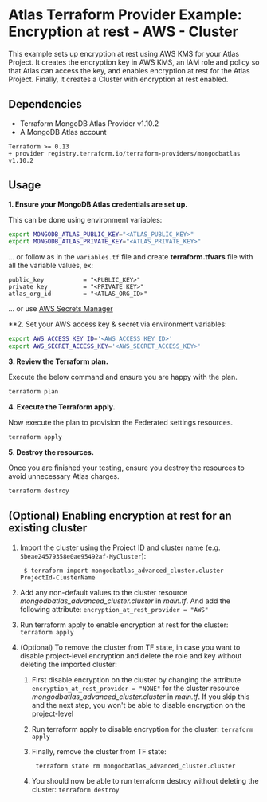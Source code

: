 # Atlas Terraform Provider Example: Encryption at rest - AWS - Cluster

This example sets up encryption at rest using AWS KMS for your Atlas Project. It creates the encryption key in AWS KMS, an IAM role and policy so that Atlas can access the key, and enables encryption at rest for the Atlas Project. Finally, it creates a Cluster with encryption at rest enabled.

## Dependencies

* Terraform MongoDB Atlas Provider v1.10.2
* A MongoDB Atlas account 

```
Terraform >= 0.13
+ provider registry.terraform.io/terraform-providers/mongodbatlas v1.10.2
```



## Usage

**1\. Ensure your MongoDB Atlas credentials are set up.**

This can be done using environment variables:

```bash
export MONGODB_ATLAS_PUBLIC_KEY="<ATLAS_PUBLIC_KEY>"
export MONGODB_ATLAS_PRIVATE_KEY="<ATLAS_PRIVATE_KEY>"
```

... or follow as in the `variables.tf` file and create **terraform.tfvars** file with all the variable values, ex:
```hcl
public_key           = "<PUBLIC_KEY>"
private_key          = "<PRIVATE_KEY>"
atlas_org_id         = "<ATLAS_ORG_ID>"
```

... or use [AWS Secrets Manager](https://github.com/mongodb/terraform-provider-mongodbatlas/blob/master/docs/index.md#aws-secrets-manager)


**2\. Set your AWS access key & secret via environment variables:

```bash
export AWS_ACCESS_KEY_ID='<AWS_ACCESS_KEY_ID>'
export AWS_SECRET_ACCESS_KEY='<AWS_SECRET_ACCESS_KEY>'
```

**3\. Review the Terraform plan.**

Execute the below command and ensure you are happy with the plan.
``` bash
terraform plan
```

**4\. Execute the Terraform apply.**

Now execute the plan to provision the Federated settings resources.

``` bash
terraform apply
```

**5\. Destroy the resources.**

Once you are finished your testing, ensure you destroy the resources to avoid unnecessary Atlas charges.

``` bash
terraform destroy
```

## (Optional) Enabling encryption at rest for an existing cluster

1. Import the cluster using the Project ID and cluster name (e.g. `5beae24579358e0ae95492af-MyCluster`):

        $ terraform import mongodbatlas_advanced_cluster.cluster ProjectId-ClusterName

2. Add any non-default values to the cluster resource *mongodbatlas_advanced_cluster.cluster* in *main.tf*. And add the following attribute: `encryption_at_rest_provider = "AWS"`
3. Run terraform apply to enable encryption at rest for the cluster: `terraform apply`
4. (Optional) To remove the cluster from TF state, in case you want to disable project-level encryption and delete the role and key without deleting the imported cluster:
    1. First disable encryption on the cluster by changing the attribute `encryption_at_rest_provider = "NONE"` for the cluster resource *mongodbatlas_advanced_cluster.cluster* in *main.tf*. If you skip this and the next step, you won't be able to disable encryption on the project-level
    2. Run terraform apply to disable encryption for the cluster: `terraform apply`
    3. Finally, remove the cluster from TF state:

            terraform state rm mongodbatlas_advanced_cluster.cluster

    4. You should now be able to run terraform destroy without deleting the cluster: `terraform destroy`
